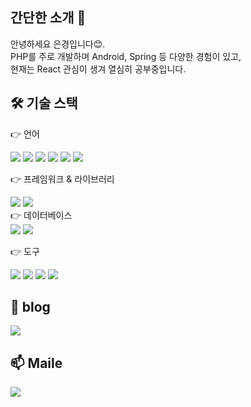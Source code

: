 
## 간단한 소개 🤚 


안녕하세요 은경입니다😊.<br />
PHP를 주로 개발하며 Android, Spring 등 다양한 경험이 있고,<br />
현재는 React 관심이 생겨 열심히 공부중입니다. 



## 🛠️ 기술 스택 <br />


👉 언어
<div>
  <img src="https://img.shields.io/badge/html5-E34F26?style=flat-square&logo=html5&logoColor=white"> 
  <img src="https://img.shields.io/badge/css3-1572B6?style=flat-square&logo=css3&logoColor=white"> 
  <img src="https://img.shields.io/badge/javascript-F7DF1E?style=flat-square&logo=javascript&logoColor=black"> 
  <img src="https://img.shields.io/badge/React-61DAFB?style=flat-square&logo=React&logoColor=black"/>
  <img src="https://img.shields.io/badge/PHP-777BB4?style=flat-square&logo=php&logoColor=white"/>
  <img src="https://img.shields.io/badge/java-007396?style=flat-square&logo=java&logoColor=white"/> 
</div>
 
👉 프레임워크 & 라이브러리
<div>
    <img src="https://img.shields.io/badge/bootstrap-7952B3?style=flat-square&logo=bootstrap&logoColor=white">
    <img src="https://img.shields.io/badge/Spring-6DB33F?style=flat-square&logo=Spring&logoColor=white"/>
  
</div>
👉 데이터베이스
<div>
  <img src="https://img.shields.io/badge/mysql-4479A1?style=flat-square&logo=mysql&logoColor=white">  
  <img src="https://img.shields.io/badge/MariaDB-003545?style=flat-square&logo=mariaDB&logoColor=white"/>
</div>

👉 도구
<div>
  <img src="https://img.shields.io/badge/android Studio-3DDC84?style=flat-square&logo=android studio&logoColor=white">
  <img src="https://img.shields.io/badge/Visual Studio Code-007ACC?style=flat-square&logo=Visual Studio Code&logoColor=white"/>
  <img src="https://img.shields.io/badge/Git-F05032?style=flat-square&logo=git&logoColor=white"/>
  <img src="https://img.shields.io/badge/GitHub-181717?style=flat-square&logo=GitHub&logoColor=white"/>
</div>



## 📒 blog



<a href="https://velog.io/@bi-sz">
<img src="https://img.shields.io/badge/Velog-20c997?style=flat-square&logo=velog&logoColor=white"> 
</a>

## 📫 Maile


<a href="mailto:wjdtjr9931@gmail.com">
<img src="https://img.shields.io/badge/Naver-EA4335?style=flat-square&logo=Naver&logoColor=white"> 
</a>

